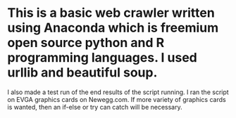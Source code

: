 # This is a basic web crawler written using Anaconda which is freemium open source python and R programming languages. I used urllib and beautiful soup. 
  I also made a test run of the end results of the script running. I ran the script on EVGA graphics cards on Newegg.com. If more variety of graphics cards 
  is wanted, then an if-else or try can catch will be necessary.